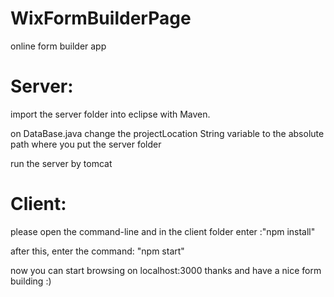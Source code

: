# WixFormBuilderPage
online form builder app

# Server:

import the server folder into eclipse with Maven.

on DataBase.java change the projectLocation String variable to the absolute path where you put the server folder

run the server by tomcat

# Client:

please open the command-line and in the client folder enter :"npm install"

after this, enter the command: "npm start"


now you can start browsing on localhost:3000
thanks and have a nice form building :)
